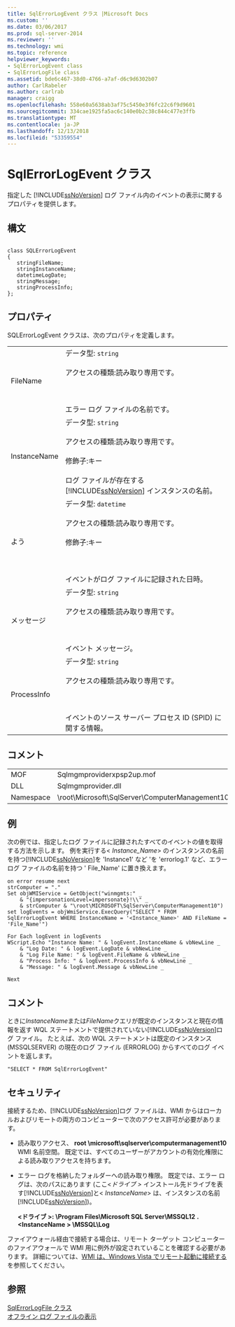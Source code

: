```yaml
---
title: SqlErrorLogEvent クラス |Microsoft Docs
ms.custom: ''
ms.date: 03/06/2017
ms.prod: sql-server-2014
ms.reviewer: ''
ms.technology: wmi
ms.topic: reference
helpviewer_keywords:
- SqlErrorLogEvent class
- SqlErrorLogFile class
ms.assetid: bde6c467-38d0-4766-a7af-d6c9d6302b07
author: CarlRabeler
ms.author: carlrab
manager: craigg
ms.openlocfilehash: 558e60a5638ab3af75c5450e3f6fc22c6f9d9601
ms.sourcegitcommit: 334cae1925fa5ac6c140e0b2c38c844c477e3ffb
ms.translationtype: MT
ms.contentlocale: ja-JP
ms.lasthandoff: 12/13/2018
ms.locfileid: "53359554"
---
```

# <a name="sqlerrorlogevent-class"></a>SqlErrorLogEvent クラス
  指定した [!INCLUDE[ssNoVersion](../../includes/ssnoversion-md.md)] ログ ファイル内のイベントの表示に関するプロパティを提供します。  
  
## <a name="syntax"></a>構文  
  
```  
  
class SQLErrorLogEvent   
{  
   stringFileName;  
   stringInstanceName;  
   datetimeLogDate;  
   stringMessage;  
   stringProcessInfo;  
};  
```  
  
## <a name="properties"></a>プロパティ  
 SQLErrorLogEvent クラスは、次のプロパティを定義します。  
  
|||  
|-|-|  
|FileName|データ型: `string`<br /><br /> アクセスの種類:読み取り専用です。<br /><br /> <br /><br /> エラー ログ ファイルの名前です。|  
|InstanceName|データ型: `string`<br /><br /> アクセスの種類:読み取り専用です。<br /><br /> 修飾子:キー<br /><br /> ログ ファイルが存在する [!INCLUDE[ssNoVersion](../../includes/ssnoversion-md.md)] インスタンスの名前。|  
|よう|データ型: `datetime`<br /><br /> アクセスの種類:読み取り専用です。<br /><br /> 修飾子:キー<br /><br /> <br /><br /> イベントがログ ファイルに記録された日時。|  
|メッセージ|データ型: `string`<br /><br /> アクセスの種類:読み取り専用です。<br /><br /> <br /><br /> イベント メッセージ。|  
|ProcessInfo|データ型: `string`<br /><br /> アクセスの種類:読み取り専用です。<br /><br /> <br /><br /> イベントのソース サーバー プロセス ID (SPID) に関する情報。|  
  
## <a name="remarks"></a>コメント  
  
|||  
|-|-|  
|MOF|Sqlmgmproviderxpsp2up.mof|  
|DLL|Sqlmgmprovider.dll|  
|Namespace|\root\Microsoft\SqlServer\ComputerManagement10|  
  
## <a name="example"></a>例  
 次の例では、指定したログ ファイルに記録されたすべてのイベントの値を取得する方法を示します。 例を実行する\< *Instance_Name*> のインスタンスの名前を持つ[!INCLUDE[ssNoVersion](../../includes/ssnoversion-md.md)]を 'Instance1' など 'を 'errorlog.1' など、エラー ログ ファイルの名前を持つ ' File_Name' に置き換えます。  
  
```  
on error resume next  
strComputer = "."  
Set objWMIService = GetObject("winmgmts:" _  
    & "{impersonationLevel=impersonate}!\\" _  
    & strComputer & "\root\MICROSOFT\SqlServer\ComputerManagement10")  
set logEvents = objWmiService.ExecQuery("SELECT * FROM SqlErrorLogEvent WHERE InstanceName = '<Instance_Name>' AND FileName = 'File_Name'")  
  
For Each logEvent in logEvents  
WScript.Echo "Instance Name: " & logEvent.InstanceName & vbNewLine _  
    & "Log Date: " & logEvent.LogDate & vbNewLine _  
    & "Log File Name: " & logEvent.FileName & vbNewLine _  
    & "Process Info: " & logEvent.ProcessInfo & vbNewLine _  
    & "Message: " & logEvent.Message & vbNewLine _  
  
Next  
```  
  
## <a name="comments"></a>コメント  
 ときに*InstanceName*または*FileName*クエリが既定のインスタンスと現在の情報を返す WQL ステートメントで提供されていない[!INCLUDE[ssNoVersion](../../includes/ssnoversion-md.md)]ログ ファイル。 たとえば、次の WQL ステートメントは既定のインスタンス (MSSQLSERVER) の現在のログ ファイル (ERRORLOG) からすべてのログ イベントを返します。  
  
```  
"SELECT * FROM SqlErrorLogEvent"  
```  
  
## <a name="security"></a>セキュリティ  
 接続するため、[!INCLUDE[ssNoVersion](../../includes/ssnoversion-md.md)]ログ ファイルは、WMI からはローカルおよびリモートの両方のコンピューターで次のアクセス許可が必要があります。  
  
-   読み取りアクセス、 **root \microsoft\sqlserver\computermanagement10** WMI 名前空間。 既定では、すべてのユーザーがアカウントの有効化権限による読み取りアクセスを持ちます。  
  
-   エラー ログを格納したフォルダーへの読み取り権限。 既定では、エラー ログは、次のパスにあります (ここ\<*ドライブ >* インストール先ドライブを表す[!INCLUDE[ssNoVersion](../../includes/ssnoversion-md.md)]と\< *InstanceName*> は、インスタンスの名前[!INCLUDE[ssNoVersion](../../includes/ssnoversion-md.md)])。  
  
     **\<ドライブ >: \Program Files\Microsoft SQL Server\MSSQL12** **.\<InstanceName > \MSSQL\Log**  
  
 ファイアウォール経由で接続する場合は、リモート ターゲット コンピューターのファイアウォールで WMI 用に例外が設定されていることを確認する必要があります。 詳細については、[WMI は、Windows Vista でリモート起動に接続する](https://go.microsoft.com/fwlink/?LinkId=178848)を参照してください。  
  
## <a name="see-also"></a>参照  
 [SqlErrorLogFile クラス](sqlerrorlogfile-class.md)   
 [オフライン ログ ファイルの表示](../logs/view-offline-log-files.md)  
  
  
